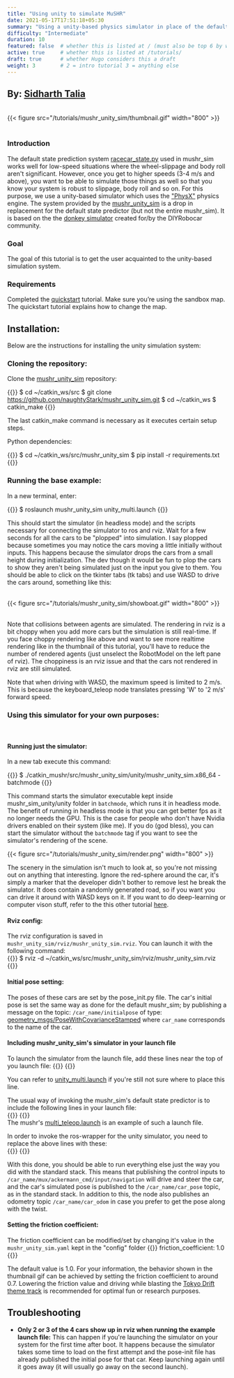 ```yaml
---
title: "Using unity to simulate MuSHR"
date: 2021-05-17T17:51:18+05:30
summary: "Using a unity-based physics simulator in place of the default kinematic mushr_sim"
difficulty: "Intermediate"
duration: 10
featured: false  # whether this is listed at / (must also be top 6 by weight). 
active: true     # whether this is listed at /tutorials/
draft: true      # whether Hugo considers this a draft
weight: 3        # 2 = intro tutorial 3 = anything else
---
```


<h2> By: <a href=https://www.sidharthtalia.com/>Sidharth Talia</a></h2>

<!-- Header figure required! -->
<br>
{{< figure src="/tutorials/mushr_unity_sim/thumbnail.gif" width="800" >}} <br>                           
<br>

### Introduction

The default state prediction system [racecar_state.py](https://github.com/prl-mushr/mushr_base/blob/master/mushr_base/src/racecar_state.py) used in mushr_sim works well for low-speed situations where the wheel-slippage and body roll aren't significant. However, once you get to higher speeds (3-4 m/s and above), you want to be able to simulate those things as well so that you know your system is robust to slippage, body roll and so on. For this purpose, we use a unity-based simulator which uses the ["PhysX"](https://github.com/NVIDIAGameWorks/PhysX) physics engine. The system provided by the [mushr_unity_sim](https://github.com/naughtyStark/mushr_unity_sim.git) is a drop in replacement for the default state predictor (but not the entire mushr_sim). It is based on the the [donkey simulator](https://github.com/tawnkramer/sdsandbox) created for/by the DIYRobocar community.


### Goal

The goal of this tutorial is to get the user acquainted to the unity-based simulation system.


### Requirements

Completed the [quickstart](https://mushr.io/tutorials/quickstart/) tutorial.
Make sure you’re using the sandbox map. The quickstart tutorial explains how to change the map.


## Installation:

Below are the instructions for installing the unity simulation system:


### Cloning the repository:

Clone the [mushr_unity_sim](https://github.com/naughtyStark/mushr_unity_sim.git) repository:

{{<highlight bash>}}
$ cd ~/catkin_ws/src
$ git clone https://github.com/naughtyStark/mushr_unity_sim.git
$ cd ~/catkin_ws
$ catkin_make
{{</highlight>}}

The last catkin_make command is necessary as it executes certain setup steps.

Python dependencies: 

{{<highlight bash>}}
$ cd ~/catkin_ws/src/mushr_unity_sim
$ pip install -r requirements.txt
{{</highlight>}}



### Running the base example:
In a new terminal, enter:

{{<highlight bash>}}
$ roslaunch mushr_unity_sim unity_multi.launch
{{</highlight>}}

This should start the simulator (in headless mode) and the scripts necessary for connecting the simulator to ros and rviz. Wait for a few seconds for all the cars to be "plopped" into simulation. I say plopped because sometimes you may notice the cars moving a little initially without inputs. This happens because the simulator drops the cars from a small height during initialization. The dev though it would be fun to plop the cars to show they aren't being simulated just on the input you give to them. You should be able to click on the tkinter tabs (tk tabs) and use WASD to drive the cars around, something like this:

<br>
{{< figure src="/tutorials/mushr_unity_sim/showboat.gif" width="800" >}} <br>                           
<br>

Note that collisions between agents are simulated. The rendering in rviz is a bit choppy when you add more cars but the simulation is still real-time. If you face choppy rendering like above and want to see more realtime rendering like in the thumbnail of this tutorial, you'll have to reduce the number of rendered agents (just unselect the RobotModel on the left pane of rviz). The choppiness is an rviz issue and that the cars not rendered in rviz are still simulated. 

Note that when driving with WASD, the maximum speed is limited to 2 m/s. This is because the keyboard_teleop node translates pressing 'W' to '2 m/s' forward speed.


### Using this simulator for your own purposes:
<br>

#### Running just the simulator:

In a new tab execute this command:

{{<highlight bash>}}
$ ./catkin_mushr/src/mushr_unity_sim/unity/mushr_unity_sim.x86_64 -batchmode
{{</highlight>}}

This command starts the simulator executable kept inside mushr_sim_unity/unity folder in `batchmode`, which runs it in headless mode. The benefit of running in headless mode is that you can get better fps as it no longer needs the GPU. This is the case for people who don't have Nvidia drivers enabled on their system (like me). If you do (god bless), you can start the simulator without the `batchmode` tag if you want to see the simulator's rendering of the scene.

{{< figure src="/tutorials/mushr_unity_sim/render.png" width="800" >}}

The scenery in the simulation isn't much to look at, so you're not missing out on anything that interesting. Ignore the red-sphere around the car, it's simply a marker that the developer didn't bother to remove lest he break the simulator. It does contain a randomly generated road, so if you want you can drive it around with WASD keys on it. If you want to do deep-learning or computer vison stuff, refer to the this other tutorial [here](https://mushr.io/tutorials/deep_learning/).


#### Rviz config:

The rviz configuration is saved in `mushr_unity_sim/rviz/mushr_unity_sim.rviz`. You can launch it with the following command:
<br>
{{<highlight bash>}}
$ rviz -d ~/catkin_ws/src/mushr_unity_sim/rviz/mushr_unity_sim.rviz
{{</highlight>}}
<br>


#### Initial pose setting:

The poses of these cars are set by the pose_init.py file. The car's initial pose is set the same way as done for the default mushr_sim; by publishing a message on the topic: `/car_name/initialpose` of type: [geometry_msgs/PoseWithCovarianceStamped](http://docs.ros.org/en/melodic/api/geometry_msgs/html/msg/PoseWithCovarianceStamped.html) where `car_name` corresponds to the name of the car. 


#### Including mushr_unity_sim's simulator in your launch file

To launch the simulator from the launch file, add these lines near the top of you launch file:
{{<highlight xml>}}
<node pkg="mushr_unity_sim" type="run_sim.sh" name="simrun_script"/> <!-- this script launches the simulator -->
{{</highlight>}}

You can refer to [unity_multi.launch](https://github.com/naughtyStark/mushr_unity_sim/blob/main/launch/unity_multi.launch#L1) if you're still not sure where to place this line. 

The usual way of invoking the mushr_sim's default state predictor is to include the following lines in your launch file:
<br>
{{<highlight xml>}}
    <group ns="$(arg car_name)">
        <include file="$(find mushr_sim)/launch/single_car.launch">
            <arg name="car_name" value="$(arg car_name)"/>
            <arg name="racecar_version" value="racecar-uw-nano"/>
            <arg name="racecar_color" value="" />
        </include>
    </group>
{{</highlight>}}
<br>
The mushr's [multi_teleop.launch](https://github.com/prl-mushr/mushr_sim/blob/master/launch/multi_teleop.launch#L16) is an example of such a launch file.

In order to invoke the ros-wrapper for the unity simulator, you need to replace the above lines with these:
<br>
{{<highlight xml>}}
    <group ns="$(arg car_name)">
        <include file="$(find mushr_unity_sim)/launch/unity_single.launch"> <!-- this is the only line that needs to be changed -->
            <arg name="car_name" value="$(arg car_name)"/> <!-- name of the car. Same conventions as for the default method -->
            <arg name="racecar_version" value="racecar-uw-nano"/> <!-- simulator only supports the MuSHR car! --> 
            <arg name="racecar_color" value="" /> <!-- car can have whatever color scheme you like -->
        </include>
    </group>
{{</highlight>}}
<br>

With this done, you should be able to run everything else just the way you did with the standard stack. This means that publishing the control inputs to `/car_name/mux/ackermann_cmd/input/navigation` will drive and steer the car, and the car's simulated pose is published to the `/car_name/car_pose` topic, as in the standard stack. In addition to this, the node also publishes an odometry topic `/car_name/car_odom` in case you prefer to get the pose along with the twist. 


#### Setting the friction coefficient:

The friction coefficient can be modified/set by changing it's value in the `mushr_unity_sim.yaml` kept in the "config" folder
{{<highlight yaml>}}
friction_coefficient: 1.0
{{</highlight>}}

The default value is 1.0. For your information, the behavior shown in the thumbnail gif can be achieved by setting the friction coefficient to around 0.7. Lowering the friction value and driving while blasting the [Tokyo Drift theme track](https://www.youtube.com/watch?v=pS5d77DQHOI) is recommended for optimal fun or research purposes.


## Troubleshooting
* **Only 2 or 3 of the 4 cars show up in rviz when running the example launch file:** This can happen if you're launching the simulator on your system for the first time after boot. It happens because the simulator takes some time to load on the first attempt and the pose-init file has already published the initial pose for that car. Keep launching again until it goes away (it will usually go away on the second launch).

